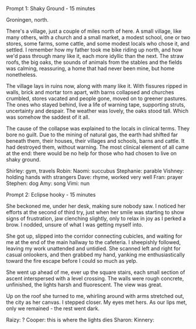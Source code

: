 Prompt 1: Shaky Ground - 15 minutes

Groningen, north. 

There's a village, just a couple of miles north of here. A small village, like many others, with a church and a small market, a modest school, one or two stores, some farms, some cattle, and some modest locals who chose it, and settled. I remember how my father took me bike riding up north, and how we'd pass through many like it, each more idyllic than the next. The straw roofs, the big oaks, the sounds of animals from the stables and the fields was calming, reassuring, a home that had never been mine, but home nonetheless. 

The village lays in ruins now, along with many like it. With fissures ripped in walls, brick and mortar torn apart, with barns collapsed and churches crumbled, stores vacated and people gone, moved on to greener pastures. The ones who stayed behind, live a life of warning tape, supporting struts, uncertainty and despair. The weather was lovely, the oaks stood tall. Which was somehow the saddest of it all. 

The cause of the collapse was explained to the locals in clinical terms. They bore no guilt. Due to the mining of natural gas, the earth had shifted far beneath them, their houses, their villages and schools, barns and cattle. It had destroyed them, without warning. The most clinical element of all came at the end: there would be no help for those who had chosen to live on shaky ground. 


Shirley: gym, travels
Robin: 
Naomi: succubus
Stephanie: parable
Vishney: holding hands with strangers
Dave: rhyme, worked very well 
Fran: prayer
Stephen: dog
Amy: song
Vimi: nun


Prompt 2: Eclipse hooky - 15 minutes

She beckoned me, under her desk, making sure nobody saw. I noticed her efforts at the second of third try, just when her smile was starting to show signs of frustration, jaw clenching slightly, only to relax in joy as I perked a brow. I nodded, unsure of what I was getting myself into. 

She got up, slipped into the corridor connecting cubicles, and waiting for me at the end of the main hallway to the cafeteria. I sheepishly followed, leaving my work unattended and untidied. She scanned left and right for casual onlookers, and then grabbed my hand, yanking me enthusiastically toward the fire escape before I could so much as yelp. 

She went up ahead of me, ever up the square stairs, each small section of ascent interspersed with a level crossing. The walls were rough concrete, unfinished, the lights harsh and fluorescent. The view was great. 

Up on the roof she turned to me, whirling around with arms stretched out, the city as her canvas. I stepped closer. My eyes met hers. As our lips met, only we remained - the rest went dark. 

Raizy: ? 
Cooper: this is where the lights dies
Sharon: 
Kinnery: 
